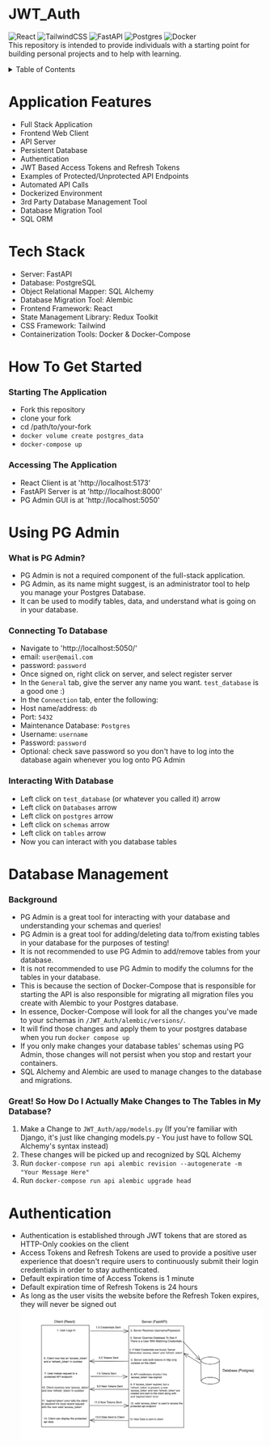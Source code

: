 # JWT_Auth
![React](https://img.shields.io/badge/react-%2320232a.svg?style=for-the-badge&logo=react&logoColor=%2361DAFB)
![TailwindCSS](https://img.shields.io/badge/tailwindcss-%2338B2AC.svg?style=for-the-badge&logo=tailwind-css&logoColor=white)
![FastAPI](https://img.shields.io/badge/FastAPI-005571?style=for-the-badge&logo=fastapi)
![Postgres](https://img.shields.io/badge/postgres-%23316192.svg?style=for-the-badge&logo=postgresql&logoColor=white)
![Docker](https://img.shields.io/badge/docker-%230db7ed.svg?style=for-the-badge&logo=docker&logoColor=white)
<br>
This repository is intended to provide individuals with a starting point for building personal projects and to help with learning. 

<!-- TABLE OF CONTENTS -->
<details>
  <summary>Table of Contents</summary>
  <ol>
    <li>
      <a href="#application-features">Application Features</a>
    </li>
    <li>
      <a href="#tech-stack">Tech Stack</a>
    </li>
    <li><a href="#how-to-get-started">How To Get Started</a></li>
    <li><a href="#using-pg-admin">Using PG Admin</a></li>
    <li><a href="#database-management">Database Management</a></li>
    <li><a href="#authentication">Authentication</a></li>
  </ol>
</details>

# Application Features
- Full Stack Application
- Frontend Web Client
- API Server
- Persistent Database
- Authentication
- JWT Based Access Tokens and Refresh Tokens
- Examples of Protected/Unprotected API Endpoints
- Automated API Calls
- Dockerized Environment
- 3rd Party Database Management Tool
- Database Migration Tool
- SQL ORM

# Tech Stack
- Server: FastAPI 
- Database: PostgreSQL 
- Object Relational Mapper: SQL Alchemy
- Database Migration Tool: Alembic
- Frontend Framework: React
- State Management Library: Redux Toolkit
- CSS Framework: Tailwind
- Containerization Tools: Docker & Docker-Compose

# How To Get Started
### Starting The Application
- Fork this repository
- clone your fork
- cd /path/to/your-fork
- `docker volume create postgres_data`
- `docker-compose up`

### Accessing The Application
- React Client is at 'http://localhost:5173'
- FastAPI Server is at 'http://localhost:8000'
- PG Admin GUI is at 'http://localhost:5050'

# Using PG Admin

### What is PG Admin?
- PG Admin is not a required component of the full-stack application.
- PG Admin, as its name might suggest, is an administrator tool to help you manage your Postgres Database.
- It can be used to modify tables, data, and understand what is going on in your database.

### Connecting To Database
- Navigate to 'http://localhost:5050/'
- email: `user@email.com`
- password: `password`
- Once signed on, right click on server, and select register server
- In the `General` tab, give the server any name you want. `test_database` is a good one :)
- In the `Connection` tab, enter the following:
- Host name/address: `db`
- Port: `5432`
- Maintenance Database: `Postgres`
- Username: `username`
- Password: `password`
- Optional: check save password so you don't have to log into the database again whenever you log onto PG Admin

### Interacting With Database
- Left click on `test_database` (or whatever you called it) arrow
- Left click on `Databases` arrow
- Left click on `postgres` arrow
- Left click on `schemas` arrow
- Left click on `tables` arrow
- Now you can interact with you database tables

# Database Management
### Background
- PG Admin is a great tool for interacting with your database and understanding your schemas and queries!
- PG Admin is a great tool for adding/deleting data to/from existing tables in your database for the purposes of testing!
- It is not recommended to use PG Admin to add/remove tables from your database.
- It is not recommended to use PG Admin to modify the columns for the tables in your database.
- This is because the section of Docker-Compose that is responsible for starting the API is also responsible for migrating all migration files you create with Alembic to your Postgres database.
- In essence, Docker-Compose will look for all the changes you've made to your schemas in `/JWT_Auth/alembic/versions/`.
- It will find those changes and apply them to your postgres database when you run `docker compose up`
- If you only make changes your database tables' schemas using PG Admin, those changes will not persist when you stop and restart your containers.
- SQL Alchemy and Alembic are used to manage changes to the database and migrations.
### Great! So How Do I Actually Make Changes to The Tables in My Database?
  1. Make a Change to `JWT_Auth/app/models.py` (If you're familiar with Django, it's just like changing models.py - You just have to follow SQL Alchemy's syntax instead)
  2. These changes will be picked up and recognized by SQL Alchemy
  3. Run `docker-compose run api alembic revision --autogenerate -m "Your Message Here"`
  4. Run `docker-compose run api alembic upgrade head`

# Authentication
- Authentication is established through JWT tokens that are stored as HTTP-Only cookies on the client
- Access Tokens and Refresh Tokens are used to provide a positive user experience that doesn't require users to continuously submit their login credentials in order to stay authenticated.
- Default expiration time of Access Tokens is 1 minute
- Default expiration time of Refresh Tokens is 24 hours
- As long as the user visits the website before the Refresh Token expires, they will never be signed out
![Diagram Of Authentication Flow](./resources/auth-diagram.png)
